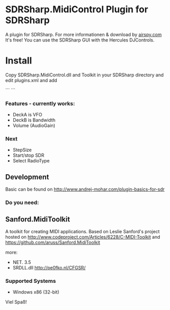 SDRSharp.MidiControl Plugin for SDRSharp
====================

A plugin for SDRSharp. For more informationen & download by [airspy.com](http://airspy.com/download/) It's free! 
You can use the SDRSharp GUI with the Hercules DJControls. 

# Install

Copy SDRSharp.MidiControl.dll and Toolkit in your SDRSharp directory and edit plugins.xml and add

<sharpPligins> 
```
    <add key="Midi Control" value="SDRSharp.MidiControl.MidiControlPlugin,SDRSharp.MidiControl" />
```
</sharpPlugins>

### Features - currently works:

- DeckA is VFO
- DeckB is Bandwidth
- Volume (AudioGain)

### Next

- StepSize
- Start/stop SDR
- Select RadioType


## Development 
Basic can be found on http://www.andrej-mohar.com/plugin-basics-for-sdr


### Do you need:

## Sanford.MidiToolkit

A toolkit for creating MIDI applications.
Based on Leslie Sanford's project hosted on http://www.codeproject.com/Articles/6228/C-MIDI-Toolkit
and https://github.com/aruss/Sanford.MidiToolkit

more:

- NET. 3.5
- SRDLL.dll http://pe0fko.nl/CFGSR/ 

### Supported Systems

- Windows x86 (32-bit)


Viel Spaß!
